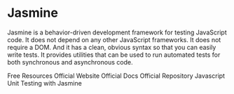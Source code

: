 # Jasmine

Jasmine is a behavior-driven development framework for testing JavaScript code. It does not depend on any other JavaScript frameworks. It does not require a DOM. And it has a clean, obvious syntax so that you can easily write tests. It provides utilities that can be used to run automated tests for both synchronous and asynchronous code.

<ResourceGroupTitle>Free Resources</ResourceGroupTitle>
<BadgeLink colorScheme='blue' badgeText='Official Website' href='https://jasmine.github.io/'>Official Website</BadgeLink>
<BadgeLink colorScheme='blue' badgeText='Official Docs' href='https://jasmine.github.io/pages/docs_home.html'>Official Docs</BadgeLink>
<BadgeLink colorScheme='blue' badgeText='Official Repository' href='https://github.com/jasmine/jasmine'>Official Repository</BadgeLink>
<BadgeLink badgeText='Watch' href='https://www.youtube.com/watch?v=rw4KlxKEENQ'>Javascript Unit Testing with Jasmine</BadgeLink>
